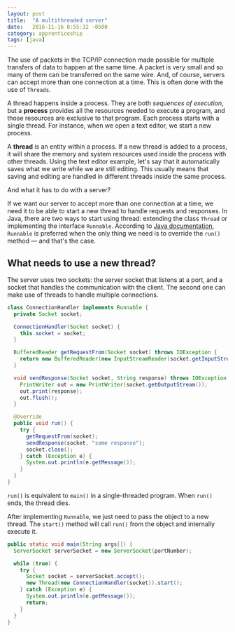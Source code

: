 ```yaml
---
layout: post
title:  "A multithreaded server"
date:   2016-11-16 8:55:32 -0500
category: apprenticeship
tags: [java]
---
```


The use of packets in the TCP/IP connection made possible for multiple transfers of data to happen at the same time. A packet is very small and so many of them can be transferred on the same wire. And, of course, servers can accept more than one connection at a time. This is often done with the use of `Threads`.<!--more-->

A thread happens inside a process. They are both *sequences of execution*, but a **process** provides all the resources needed to execute a program, and those resources are exclusive to that program. Each process starts with a single thread. For instance, when we open a text editor, we start a new process.

A **thread** is an entity within a process. If a new thread is added to a process, it will share the memory and system resources used inside the process with other threads. Using the text editor example, let's say that it automatically saves what we write while we are still editing. This usually means that saving and editing are handled in different threads inside the same process.

And what it has to do with a server?

If we want our server to accept more than one connection at a time, we need it to be able to start a new thread to handle requests and responses. In Java, there are two ways to start using thread: extending the class `Thread` or implementing the interface `Runnable`. According to [Java documentation](http://docs.oracle.com/javase/8/docs/api/java/lang/Runnable.html), `Runnable` is preferred when the only thing we need is to override the `run()` method &mdash; and that's the case.

## What needs to use a new thread?

The server uses two sockets: the server socket that listens at a port, and a socket that handles the communication with the client. The second one can make use of threads to handle multiple connections.

```java
class ConnectionHandler implements Runnable {
  private Socket socket;

  ConnectionHandler(Socket socket) {
    this.socket = socket;
  }

  BufferedReader getRequestFrom(Socket socket) throws IOException {
    return new BufferedReader(new InputStreamReader(socket.getInputStream()));
  }

  void sendResponse(Socket socket, String response) throws IOException {
    PrintWriter out = new PrintWriter(socket.getOutputStream());
    out.print(response);
    out.flush();
  }

  @Override
  public void run() {
    try {
      getRequestFrom(socket);
      sendResponse(socket, "some response");
      socket.close();
    } catch (Exception e) {
      System.out.println(e.getMessage());
    }
  }
}
```

`run()` is equivalent to `main()` in a single-threaded program. When `run()` ends, the thread dies.

After implementing `Runnable`, we just need to pass the object to a new thread. The `start()` method will call `run()` from the object and internally execute it.

```java
public static void main(String args[]) {
  ServerSocket serverSocket = new ServerSocket(portNumber);

  while (true) {
    try {
      Socket socket = serverSocket.accept();
      new Thread(new ConnectionHandler(socket)).start();
    } catch (Exception e) {
      System.out.println(e.getMessage());
      return;
    }
  }
}
```

